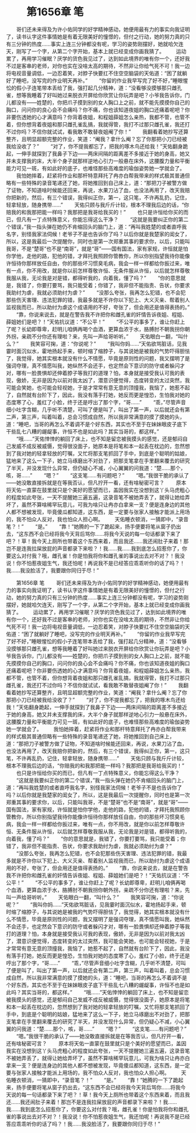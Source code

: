 # 　　第1656章 笔
　　哥们还未来得及为许小佑同学的好学精神感动，她便用最有力的事实向我证明了，读书认字这件事情她是有着无限美好的憧憬的，但付之行动，她的努力真的只有三分钟的热度……事实上连三分钟都没有呢，学习的姿势刚摆好，她就哈欠连天，刚写了一个字，从第二个字开始，基本上就已经变成你画我猜了。
　　运动累了，再用学习催眠？厌学的货色我见过了，达到如此境界的唯有你一个，还好我不过是客串的老师，对你也实在没啥太高的期待，不然非让你给气死不可！我一边将电视音量调低，一边忍着笑，对脖子快要扛不住空空脑袋的天佑道：“困了就躺好了睡吧，没写完的作业明天再补。”
　　“你留的作业我早写完了好不好，”睡眼惺忪的假小子连笔带本丢给了我，强打起几分精神，道：“没看够没摸够那只雌孔雀，想等我睡着了好叫她过来脱衣开屏给你欣赏让你玩弄是吧？小爷我告诉你，门儿都没有——姓楚的，你把爪子摸到别的女人胸口上之前，就不能先摸摸你自己的胸口，问问你的良心会不会痛吗？你不痛，你也该知道夜姐的胸口还痛着呢吧？你非要伤透她的心才满意吗？你背着夜姐，和程姐薛姐怎么亲热，我都不管，也管不着，但你想背着夜姐和那只雌孔雀乱搞，我就得管，我打不过那只雌孔雀，我还打不过你吗？不信你就试试，看我敢不敢替夜姐阉了你！”
　　我翻看着她抄写还算整齐，且明显超额完整的作业，笑道：“阉我？拿什么阉？忘了你那把小刀已经被我给没收了？”
　　“对了，你不提我都忘了，把我的啄木鸟还给我！”天佑翻身跪起，一伸手就探到了我鼻子下边——两床间隔的距离差不多接近于她的身高，她又并未支撑我的床，大半个身子就那样逆地心引力一般悬在床外，这腰腹力量和平衡能力可见一斑，有如此好的底子，也难怪那些高难度的瑜伽姿势她一学就会了。
　　我怕她摔着，赶紧将作业和那杆特意拜托了冉亦白帮我带来的样式极其普通但略有一些特殊的录音笔递还了她，将她推回到自己床上，道：“那把刀子被警方做了证物，不知道啥时候能还回来，再说，水果刀沾了血，也没法再用了，改天我赔你把新的，然后，有三个错误，我得纠正你，第一，这只笔，不许再乱扔，记住，轻拿轻放，随身携带……”
　　天佑只顾与我斤斤计较，根本不理我后边的话，“你赔我的和我那把能一样吗？我那把是我哥给我买的！”
　　也只是许恒给你买的而已，但凡有一丁点特殊意义，你能忘得这么干净？
　　“这就是我要纠正你的第二个错误，”我一指头弹在她仍不肯缩回头的脑门上，道：“再叫我姓楚的或者直呼我名字，别怪我家法伺候！老爷子不是也告诉你了吗？以后你就是我楚家的闺女了，所以，这是我最后一次提醒你，同时也是第一次郑重其事的要求你，以后，只能叫我哥，不是“楚哥”也不是“南哥”，就是“哥”——国有国法，家有家规，许恒就是怕你学他，走他的路，犯他的错，才拜托我照顾你管教你，所以你别指望我待你能像许恒待你那样放任自由，你的那些坏习惯臭毛病，我会一样一样都给你扳过来，唯有一点，你不用改，就是你以前怎样尊敬许恒、无条件服从许恒，以后就怎样尊敬我服从我，无论我是对是错，都得听我的，向着我，懂了吗？”
　　“你的意思就是，我错了，你要打要骂，我只能受着；你错了，我非但不能指责、告状，你要求我助纣为虐，我就必须助纣为虐？”
　　“没那么夸张，我再怎么犯错，也不会犯那些伤天害理、违法犯罪的错，我最多就是不许你以下犯上、大义灭亲、帮着别人监视我而已，所以助纣为虐这个成语用的不好，夸张了，但会用还是值得表扬的。”
　　“靠，你说来说去，就是在警告我不许把你和雌孔雀的奸情告诉夜姐、程姐、薛姐她们是吧？！”天佑抗议道：“不公平！”
　　“不公平的事多了，谁让你赶上了呢？长幼即尊卑，赶明儿咱俩再喝个血酒，更算血浓于水，胳膊肘不朝我拐你朝外拐，亲疏不分你还有理啦？来，先叫一声给哥听听。”
　　天佑眼白一翻，“叫什么？”
　　我笑容可掬，道：“你说呢？”
　　“我叫你妈……”天佑欲骂脏话，见我霎时面沉似水，霍地扬起手来，顿时缩了缩脖子，与其说她是被我的气势吓得胆怯了，我觉得，她其实根本就没有什么不情愿，毕竟是原则性的问题，我又摆明了是强词夺理，真不情愿叫我，她纵然不会还手，也定然会下意识的防守或者躲闪才对，哪有一脸畏惧却还伸着脖子等我打的道理？怕，本身就是接受我认可我的表现，傲娇，无非是因为以前对我太凶了，潜意识便觉得，态度转变的太过突然，我可能会笑她，也可能会轻视她，于是才常常有意无意的顶撞我，我恼了，她惹不起了，自然就有台阶下了，因此，我没有落手打她，她反而更是惶恐，生怕我对她的态度寒了心，羞红了小脸，终于还是哼出了那个字，“哥……”
　　“乖，”尽管声音细小吐字含糊，几乎听不清楚，可叫了便是叫了，叫出了第一声，以后就还会有第二声，第三声，叫着叫着，总会习惯成自然，所以我非常满意的摸了摸她的头，道：“睡吧，当哥的再怎么不着调不是个好东西，其实也不至于在妹妹眼皮子底下干些乱七八糟的龌龊事，许恒不也是如此吗？其实当哥的，都这样。”
　　“哦……”天佑悻悻的躺回了床上，也不知是留恋被我摸头的感觉，还是郁闷自己发威不成反被威慑，觉得很没面子，她原本是将笔和本一起丢在枕边的，忽然想到了我对她的轻拿轻放的叮嘱，又忙将那支笔抓回了手中，到底是个聪明的姑娘，猛地来了这么一下子，她立马琢磨出不对劲了，把那支笔拿在手里翻来覆去的研究了半天，并没发现什么异常，但仍疑心不减，小心翼翼的问我道：“楚……那个，咳，哥……”
　　“嗯？”
　　“这支笔……有问题吧？”
　　“嗯。”我很干脆的承认了——她没敢直接拆就是在等我否认，但凡拧开一看，还有啥秘密可言？
　　原本将天佑一直蒙在鼓里就只是个美好的愿望而已，盖因我实在没想到这丫头马虎粗心的程度如此夸张，一天不提醒她三遍五遍，这录音笔不被她弄丢了，就得让她给弄坏了，虽然不算啥稀罕玩意儿，可我为啥只让冉亦白拿来一支？便是连身边的其他人都不想被发现，毕竟傻瓜都知道，这东西，是一定要与张家人接触才能派上用场的，我不怕众人反对，我也怕众人担心啊。
　　天佑睡衣顿消，一猜即中，“录音笔？！”
　　“是。”
　　“靠！”她腾的一下了跪起来，扬手便要将笔从窗子扔出去，“这东西不会已经将我今天背后骂你……将我今天说的每一句话都录下来了吧？！草！我今天上厕所也带着这个东西来着，而且我还……我还闹肚子来着！那岂不是连我拉屎放屁的声音都录下来啦？！我……我……我到底怎么招惹你了，你要这么对付我？哦，雌孔雀！你是怕我将你和雌孔雀的事说出去对不对？！我没说！你不怕惹夜姐生气，我还怕呢！再说我不是已经答应乖乖听你的话了吗？！我……我没脸活了，我要跟你同归于尽！”

　　第1656章 笔
　　哥们还未来得及为许小佑同学的好学精神感动，她便用最有力的事实向我证明了，读书认字这件事情她是有着无限美好的憧憬的，但付之行动，她的努力真的只有三分钟的热度……事实上连三分钟都没有呢，学习的姿势刚摆好，她就哈欠连天，刚写了一个字，从第二个字开始，基本上就已经变成你画我猜了。
　　运动累了，再用学习催眠？厌学的货色我见过了，达到如此境界的唯有你一个，还好我不过是客串的老师，对你也实在没啥太高的期待，不然非让你给气死不可！我一边将电视音量调低，一边忍着笑，对脖子快要扛不住空空脑袋的天佑道：“困了就躺好了睡吧，没写完的作业明天再补。”
　　“你留的作业我早写完了好不好，”睡眼惺忪的假小子连笔带本丢给了我，强打起几分精神，道：“没看够没摸够那只雌孔雀，想等我睡着了好叫她过来脱衣开屏给你欣赏让你玩弄是吧？小爷我告诉你，门儿都没有——姓楚的，你把爪子摸到别的女人胸口上之前，就不能先摸摸你自己的胸口，问问你的良心会不会痛吗？你不痛，你也该知道夜姐的胸口还痛着呢吧？你非要伤透她的心才满意吗？你背着夜姐，和程姐薛姐怎么亲热，我都不管，也管不着，但你想背着夜姐和那只雌孔雀乱搞，我就得管，我打不过那只雌孔雀，我还打不过你吗？不信你就试试，看我敢不敢替夜姐阉了你！”
　　我翻看着她抄写还算整齐，且明显超额完整的作业，笑道：“阉我？拿什么阉？忘了你那把小刀已经被我给没收了？”
　　“对了，你不提我都忘了，把我的啄木鸟还给我！”天佑翻身跪起，一伸手就探到了我鼻子下边——两床间隔的距离差不多接近于她的身高，她又并未支撑我的床，大半个身子就那样逆地心引力一般悬在床外，这腰腹力量和平衡能力可见一斑，有如此好的底子，也难怪那些高难度的瑜伽姿势她一学就会了。
　　我怕她摔着，赶紧将作业和那杆特意拜托了冉亦白帮我带来的样式极其普通但略有一些特殊的录音笔递还了她，将她推回到自己床上，道：“那把刀子被警方做了证物，不知道啥时候能还回来，再说，水果刀沾了血，也没法再用了，改天我赔你把新的，然后，有三个错误，我得纠正你，第一，这只笔，不许再乱扔，记住，轻拿轻放，随身携带……”
　　天佑只顾与我斤斤计较，根本不理我后边的话，“你赔我的和我那把能一样吗？我那把是我哥给我买的！”
　　也只是许恒给你买的而已，但凡有一丁点特殊意义，你能忘得这么干净？
　　“这就是我要纠正你的第二个错误，”我一指头弹在她仍不肯缩回头的脑门上，道：“再叫我姓楚的或者直呼我名字，别怪我家法伺候！老爷子不是也告诉你了吗？以后你就是我楚家的闺女了，所以，这是我最后一次提醒你，同时也是第一次郑重其事的要求你，以后，只能叫我哥，不是“楚哥”也不是“南哥”，就是“哥”——国有国法，家有家规，许恒就是怕你学他，走他的路，犯他的错，才拜托我照顾你管教你，所以你别指望我待你能像许恒待你那样放任自由，你的那些坏习惯臭毛病，我会一样一样都给你扳过来，唯有一点，你不用改，就是你以前怎样尊敬许恒、无条件服从许恒，以后就怎样尊敬我服从我，无论我是对是错，都得听我的，向着我，懂了吗？”
　　“你的意思就是，我错了，你要打要骂，我只能受着；你错了，我非但不能指责、告状，你要求我助纣为虐，我就必须助纣为虐？”
　　“没那么夸张，我再怎么犯错，也不会犯那些伤天害理、违法犯罪的错，我最多就是不许你以下犯上、大义灭亲、帮着别人监视我而已，所以助纣为虐这个成语用的不好，夸张了，但会用还是值得表扬的。”
　　“靠，你说来说去，就是在警告我不许把你和雌孔雀的奸情告诉夜姐、程姐、薛姐她们是吧？！”天佑抗议道：“不公平！”
　　“不公平的事多了，谁让你赶上了呢？长幼即尊卑，赶明儿咱俩再喝个血酒，更算血浓于水，胳膊肘不朝我拐你朝外拐，亲疏不分你还有理啦？来，先叫一声给哥听听。”
　　天佑眼白一翻，“叫什么？”
　　我笑容可掬，道：“你说呢？”
　　“我叫你妈……”天佑欲骂脏话，见我霎时面沉似水，霍地扬起手来，顿时缩了缩脖子，与其说她是被我的气势吓得胆怯了，我觉得，她其实根本就没有什么不情愿，毕竟是原则性的问题，我又摆明了是强词夺理，真不情愿叫我，她纵然不会还手，也定然会下意识的防守或者躲闪才对，哪有一脸畏惧却还伸着脖子等我打的道理？怕，本身就是接受我认可我的表现，傲娇，无非是因为以前对我太凶了，潜意识便觉得，态度转变的太过突然，我可能会笑她，也可能会轻视她，于是才常常有意无意的顶撞我，我恼了，她惹不起了，自然就有台阶下了，因此，我没有落手打她，她反而更是惶恐，生怕我对她的态度寒了心，羞红了小脸，终于还是哼出了那个字，“哥……”
　　“乖，”尽管声音细小吐字含糊，几乎听不清楚，可叫了便是叫了，叫出了第一声，以后就还会有第二声，第三声，叫着叫着，总会习惯成自然，所以我非常满意的摸了摸她的头，道：“睡吧，当哥的再怎么不着调不是个好东西，其实也不至于在妹妹眼皮子底下干些乱七八糟的龌龊事，许恒不也是如此吗？其实当哥的，都这样。”
　　“哦……”天佑悻悻的躺回了床上，也不知是留恋被我摸头的感觉，还是郁闷自己发威不成反被威慑，觉得很没面子，她原本是将笔和本一起丢在枕边的，忽然想到了我对她的轻拿轻放的叮嘱，又忙将那支笔抓回了手中，到底是个聪明的姑娘，猛地来了这么一下子，她立马琢磨出不对劲了，把那支笔拿在手里翻来覆去的研究了半天，并没发现什么异常，但仍疑心不减，小心翼翼的问我道：“楚……那个，咳，哥……”
　　“嗯？”
　　“这支笔……有问题吧？”
　　“嗯。”我很干脆的承认了——她没敢直接拆就是在等我否认，但凡拧开一看，还有啥秘密可言？
　　原本将天佑一直蒙在鼓里就只是个美好的愿望而已，盖因我实在没想到这丫头马虎粗心的程度如此夸张，一天不提醒她三遍五遍，这录音笔不被她弄丢了，就得让她给弄坏了，虽然不算啥稀罕玩意儿，可我为啥只让冉亦白拿来一支？便是连身边的其他人都不想被发现，毕竟傻瓜都知道，这东西，是一定要与张家人接触才能派上用场的，我不怕众人反对，我也怕众人担心啊。
　　天佑睡衣顿消，一猜即中，“录音笔？！”
　　“是。”
　　“靠！”她腾的一下了跪起来，扬手便要将笔从窗子扔出去，“这东西不会已经将我今天背后骂你……将我今天说的每一句话都录下来了吧？！草！我今天上厕所也带着这个东西来着，而且我还……我还闹肚子来着！那岂不是连我拉屎放屁的声音都录下来啦？！我……我……我到底怎么招惹你了，你要这么对付我？哦，雌孔雀！你是怕我将你和雌孔雀的事说出去对不对？！我没说！你不怕惹夜姐生气，我还怕呢！再说我不是已经答应乖乖听你的话了吗？！我……我没脸活了，我要跟你同归于尽！”
